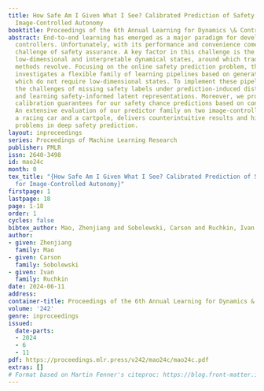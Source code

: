 ```yaml
---
title: How Safe Am I Given What I See? Calibrated Prediction of Safety Chances for
  Image-Controlled Autonomy
booktitle: Proceedings of the 6th Annual Learning for Dynamics \& Control Conference
abstract: End-to-end learning has emerged as a major paradigm for developing autonomous
  controllers. Unfortunately, with its performance and convenience comes an even greater
  challenge of safety assurance. A key factor in this challenge is the absence of
  low-dimensional and interpretable dynamical states, around which traditional assurance
  methods revolve. Focusing on the online safety prediction problem, this paper systematically
  investigates a flexible family of learning pipelines based on generative world models,
  which do not require low-dimensional states. To implement these pipelines, we overcome
  the challenges of missing safety labels under prediction-induced distribution shift
  and learning safety-informed latent representations. Moreover, we provide statistical
  calibration guarantees for our safety chance predictions based on conformal inference.
  An extensive evaluation of our predictor family on two image-controlled case studies,
  a racing car and a cartpole, delivers counterintuitive results and highlights open
  problems in deep safety prediction.
layout: inproceedings
series: Proceedings of Machine Learning Research
publisher: PMLR
issn: 2640-3498
id: mao24c
month: 0
tex_title: "{How Safe Am I Given What I See? Calibrated Prediction of Safety Chances
  for Image-Controlled Autonomy}"
firstpage: 1
lastpage: 18
page: 1-18
order: 1
cycles: false
bibtex_author: Mao, Zhenjiang and Sobolewski, Carson and Ruchkin, Ivan
author:
- given: Zhenjiang
  family: Mao
- given: Carson
  family: Sobolewski
- given: Ivan
  family: Ruchkin
date: 2024-06-11
address:
container-title: Proceedings of the 6th Annual Learning for Dynamics & Control Conference
volume: '242'
genre: inproceedings
issued:
  date-parts:
  - 2024
  - 6
  - 11
pdf: https://proceedings.mlr.press/v242/mao24c/mao24c.pdf
extras: []
# Format based on Martin Fenner's citeproc: https://blog.front-matter.io/posts/citeproc-yaml-for-bibliographies/
---
```

